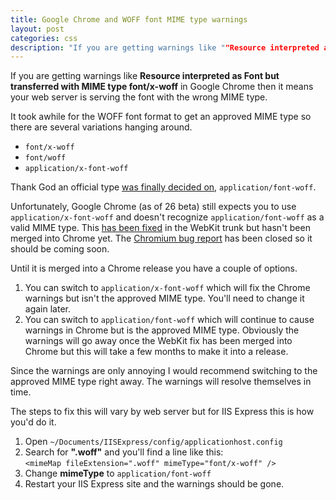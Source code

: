 ```yaml
---
title: Google Chrome and WOFF font MIME type warnings
layout: post
categories: css
description: "If you are getting warnings like ""Resource interpreted as Font but transferred with MIME type font/x-woff"" in Google Chrome then it means your web server is serving the font with the wrong MIME type. I'll show you how to fix that."
---
```


If you are getting warnings like **Resource interpreted as Font but transferred with MIME type font/x-woff** in Google Chrome then it means your web server is serving the font with the wrong MIME type.

It took awhile for the WOFF font format to get an approved MIME type so there are several variations hanging around.

* `font/x-woff`
* `font/woff`
* `application/x-font-woff`

Thank God an official type [was finally decided on](http://www.w3.org/TR/WOFF/#appendix-b), `application/font-woff`.

Unfortunately, Google Chrome (as of 26 beta) still expects you to use `application/x-font-woff` and doesn't recognize `application/font-woff` as a valid MIME type. This [has been fixed](https://bugs.webkit.org/show_bug.cgi?id=111418) in the WebKit trunk but hasn't been merged into Chrome yet. The [Chromium bug report](https://code.google.com/p/chromium/issues/detail?id=178823) has been closed so it should be coming soon.

Until it is merged into a Chrome release you have a couple of options.

1. You can switch to `application/x-font-woff` which will fix the Chrome warnings but isn't the approved MIME type. You'll need to change it again later.
2. You can switch to `application/font-woff` which will continue to cause warnings in Chrome but is the approved MIME type. Obviously the warnings will go away once the WebKit fix has been merged into Chrome but this will take a few months to make it into a release.

Since the warnings are only annoying I would recommend switching to the approved MIME type right away. The warnings will resolve themselves in time.

The steps to fix this will vary by web server but for IIS Express this is how you'd do it.

1. Open `~/Documents/IISExpress/config/applicationhost.config`
2. Search for **".woff"** and you'll find a line like this:  
     `<mimeMap fileExtension=".woff" mimeType="font/x-woff" />`
2. Change **mimeType** to `application/font-woff`
3. Restart your IIS Express site and the warnings should be gone.